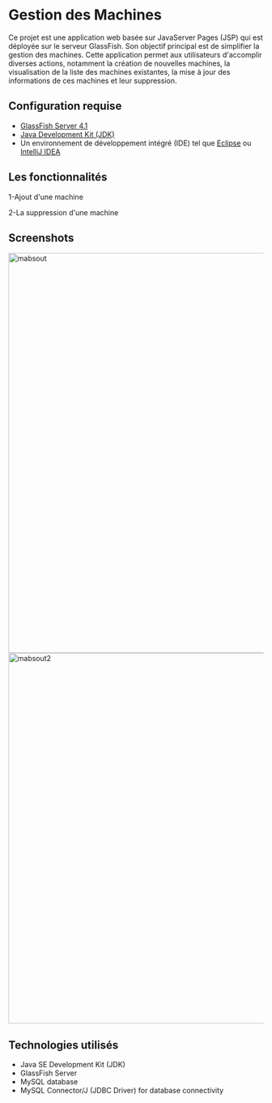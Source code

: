 # Gestion des Machines 

Ce projet est une application web basée sur JavaServer Pages (JSP) qui est déployée sur le serveur GlassFish. Son objectif principal est de simplifier la gestion des machines. Cette application permet aux utilisateurs d'accomplir diverses actions, notamment la création de nouvelles machines, la visualisation de la liste des machines existantes, la mise à jour des informations de ces machines et leur suppression.

## Configuration requise

- [GlassFish Server 4.1](https://javaee.github.io/glassfish/)
- [Java Development Kit (JDK)](https://www.oracle.com/java/technologies/javase-downloads.html)
- Un environnement de développement intégré (IDE) tel que [Eclipse](https://www.eclipse.org/downloads/) ou [IntelliJ IDEA](https://www.jetbrains.com/idea/download/)

## Les fonctionnalités
1-Ajout d'une machine

2-La suppression d'une machine


## Screenshots
<img width="788" alt="mabsout" src="https://github.com/mohamedmabsout/tp-JSP/assets/147514368/a1a44af6-918c-4fa7-9097-18b1c7972cdc">


<img width="730" alt="mabsout2" src="https://github.com/mohamedmabsout/tp-JSP/assets/147514368/92a619f0-703d-42c0-b21a-d73bdfe27ce1">


## Technologies utilisés 

- Java SE Development Kit (JDK)
- GlassFish Server
- MySQL database
- MySQL Connector/J (JDBC Driver) for database connectivity

